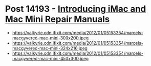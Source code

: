 # Post 14193 - [Introducing iMac and Mac Mini Repair Manuals](https://www.ifixit.com/News/14193/introducing-imac-and-mac-mini-repair-manuals)

- https://valkyrie.cdn.ifixit.com/media/2012/01/05153354/marcels-macgyvered-mac-mini-300x200.jpeg
- https://valkyrie.cdn.ifixit.com/media/2012/01/05153354/marcels-macgyvered-mac-mini-324x216.jpeg
- https://valkyrie.cdn.ifixit.com/media/2012/01/05153354/marcels-macgyvered-mac-mini-450x300.jpeg

